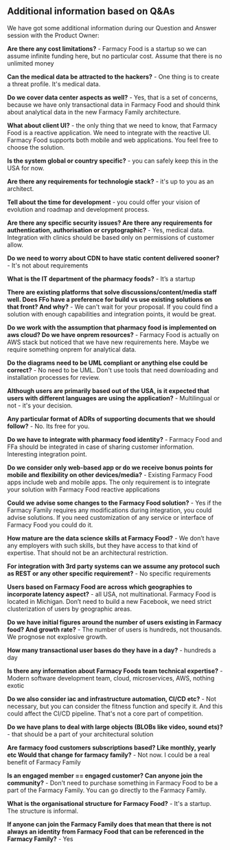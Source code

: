 ## Additional information based on Q&As

We have got some additional information during our Question and Answer session with the Product Owner:

**Are there any cost limitations?** - Farmacy Food is a startup so we can assume infinite funding here, but no particular cost. Assume that there is no unlimited money

**Can the medical data be attracted to the hackers?** - One thing is to create a threat profile. It's medical data.

**Do we cover data center aspects as well?** - Yes, that is a set of concerns, because we have only transactional data in Farmacy Food and should think about analytical data in the new Farmacy Family architecture.

**What about client UI?** - the only thing that we need to know, that Farmacy Food is a reactive application. We need to integrate with the reactive UI. Farmacy Food supports both mobile and web applications. You feel free to choose the solution.

**Is the system global or country specific?** - you can safely keep this in the USA for now.

**Are there any requirements for technologie stack?** - it's up to you as an architect.

**Tell about the time for development** - you could offer your vision of evolution and roadmap and development process.

**Are there any specific security issues? Are there any requirements for authentication, authorisation or cryptographic?** - Yes, medical data. Integration with clinics should be based only on permissions of customer allow.

**Do we need to worry about CDN to have static content delivered sooner?** - It's not about requirements

**What is the IT department of the pharmacy foods?** - It’s a startup

**There are existing platforms that solve discussions/content/media staff well. Does FFo have a preference for build vs use existing solutions on that front? And why?** - We can't wait for your proposal. If you could find a solution with enough capabilities and integration points, it would be great.

**Do we work with the assumption that pharmacy food is implemented on aws cloud? Do we have onprem resources?** - Farmacy Food is actually on AWS stack but noticed that we have new requirements here. Maybe we require something onprem for analytical data.

**Do the diagrams need to be UML compliant or anything else could be correct?** - No need to be UML. Don't use tools that need downloading and installation processes for review.

**Although users are primarily based out of the USA, is it expected that users with different languages are using the application?** - Multilingual or not - it's your decision.

**Any particular format of ADRs of supporting documents that we should follow?** - No. Its free for you.

**Do we have to integrate with pharmacy food identity?** - Farmacy Food and FFa should be integrated in case of sharing customer information. Interesting integration point.

**Do we consider only web-based app or do we receive bonus points for mobile and flexibility on other devices/media?** - Existing Farmacy Food apps include web and mobile apps. The only requirement is to integrate your solution with Farmacy Food reactive applications

**Could we advise some changes to the Farmacy Food solution?** - Yes if the Farmacy Family requires any modifications during integration, you could advise solutions. If you need customization of any service or interface of Farmacy Food you could do it.

**How mature are the data science skills at Farmacy Food?** - We don’t have any employers with such skills, but they have access to that kind of expertise. That should not be an architectural restriction.

**For integration with 3rd party systems can we assume any protocol such as REST or any other specific requirement?** - No specific requirements

**Users based on Farmacy Food are across which geographies to incorporate latency aspect?** - all USA, not multinational. Farmacy Food is located in Michigan. Don’t need to build a new Facebook, we need strict clusterization of users by geographic areas.

**Do we have initial figures around the number of users existing in Farmacy food? And growth rate?** - The number of users is hundreds, not thousands. We prognose not explosive growth. 

**How many transactional user bases do they have in a day?** - hundreds a day

**Is there any information about Farmacy Foods team technical expertise?** - Modern software development team, cloud, microservices, AWS, nothing exotic

**Do we also consider iac and infrastructure automation, CI/CD etc?** - Not necessary, but you can consider the fitness function and specify it. And this could affect the CI/CD pipeline. That's not a core part of competition.

**Do we have plans to deal with large objects (BLOBs like video, sound ets)?** - that should be a part of your architectural solution

**Are farmacy food customers subscriptions based? Like monthly, yearly etc Would that change for farmacy family?** - Not now. I could be a real benefit of Farmacy Family

**Is an engaged member == engaged customer? Can anyone join the community?** - Don't need to purchase something in Farmacy Food to be a part of the Farmacy Family. You can go directly to the Farmacy Family.

**What is the organisational structure for Farmacy Food?** - It's a startup. The structure is informal.

**If anyone can join the Farmacy Family does that mean that there is not always an identity from Farmacy Food that can be referenced in the Farmacy Family?** - Yes